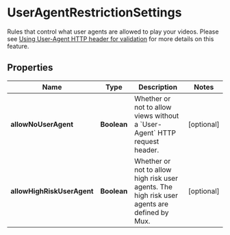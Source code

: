 

# UserAgentRestrictionSettings

Rules that control what user agents are allowed to play your videos. Please see [Using User-Agent HTTP header for validation](https://docs.mux.com/guides/secure-video-playback#using-user-agent-http-header-for-validation) for more details on this feature.
## Properties

Name | Type | Description | Notes
------------ | ------------- | ------------- | -------------
**allowNoUserAgent** | **Boolean** | Whether or not to allow views without a &#x60;User-Agent&#x60; HTTP request header. |  [optional]
**allowHighRiskUserAgent** | **Boolean** | Whether or not to allow high risk user agents. The high risk user agents are defined by Mux. |  [optional]



